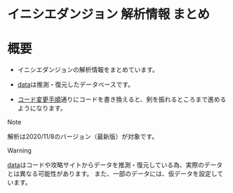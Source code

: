 # イニシエダンジョン 解析情報 まとめ

# 概要
- イニシエダンジョンの解析情報をまとめています。

- [data](/data)は推測・復元したデータベースです。
- [コード変更手順](/src/コード変更手順.md)通りにコードを書き換えると、剣を振れるところまで進めるようになります。

> [!Note]
> 解析は2020/11/8のバージョン（最新版）が対象です。

> [!Warning]
> [data](/data)はコードや攻略サイトからデータを推測・復元している為、実際のデータとは異なる可能性があります。
> また、一部のデータには、仮データを設定しています。
